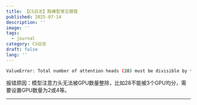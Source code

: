 ```yaml
---
title: 【CS日志】跑模型常见报错
published: 2025-07-14
description: ''
image: ''
tags:
  - journal
category: CS日志
draft: false
lang: ''
---
```


```bash
ValueError: Total number of attention heads (28) must be divisible by tensor parallel size (3).
```
报错原因：模型注意力头无法被GPU数量整除，比如28不能被3个GPU均分，需要设置GPU数量为2或4等。

---
